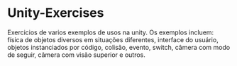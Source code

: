 # Unity-Exercises
Exercicios de varios exemplos de usos na unity. Os exemplos incluem: física de objetos diversos em situações diferentes, interface do usuário, objetos instanciados por código, colisão, evento, switch, câmera com modo de seguir, câmera com visão superior e outros.
